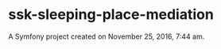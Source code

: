 ssk-sleeping-place-mediation
============================

A Symfony project created on November 25, 2016, 7:44 am.
